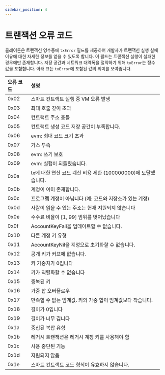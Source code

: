 ```yaml
---
sidebar_position: 4
---
```


# 트랜잭션 오류 코드

클레이튼은 트랜잭션 영수증에 `txError` 필드를 제공하여 개발자가 트랜잭션 실행 실패 이유에 대한 자세한 정보를 얻을 수 있도록 합니다. 이 필드는 트랜잭션 실행이 실패한 경우에만 존재합니다. 저장 공간과 네트워크 대역폭을 절약하기 위해 `txError`는 정수 값을 포함합니다. 아래 표는 `txError`에 포함된 값의 의미를 보여줍니다.

| 오류 코드 | 설명 |
| :--- | :--- |
| 0x02 | 스마트 컨트랙트 실행 중 VM 오류 발생 |
| 0x03 | 최대 호출 깊이 초과 |
| 0x04 | 컨트랙트 주소 충돌 |
| 0x05 | 컨트랙트 생성 코드 저장 공간이 부족합니다.
| 0x06 | evm: 최대 코드 크기 초과 |
| 0x07 | 가스 부족 |
| 0x08 | evm: 쓰기 보호 | 0x09
| 0x09 | evm: 실행이 되돌렸습니다.
| 0x0a | tx에 대한 연산 코드 계산 비용 제한 \(100000000\)에 도달했습니다.
| 0x0b | 계정이 이미 존재합니다.
| 0x0c | 프로그램 계정이 아닙니다 \(예: 코드와 저장소가 있는 계정\) |
| 0x0d | 사람이 읽을 수 있는 주소는 현재 지원되지 않습니다 |
| 0x0e | 수수료 비율이 \[1, 99\] 범위를 벗어났습니다 |
| 0x0f | AccountKeyFail을 업데이트할 수 없습니다.
| 0x10 | 다른 계정 키 유형 |
| 0x11 | AccountKeyNil을 계정으로 초기화할 수 없습니다.
| 0x12 | 공개 키가 커브에 없습니다.
| 0x13 | 키 가중치가 0입니다 |
| 0x14 | 키가 직렬화할 수 없습니다 |
| 0x15 | 중복된 키 |
| 0x16 | 가중 합 오버플로우 |
| 0x17 | 만족할 수 없는 임계값. 키의 가중 합이 임계값보다 작습니다. |
| 0x18 | 길이가 0입니다 |
| 0x19 | 길이가 너무 깁니다 |
| 0x1a | 중첩된 복합 유형 |
| 0x1b | 레거시 트랜잭션은 레거시 계정 키를 사용해야 함 |
| 0x1c | 사용 중단된 기능 |
| 0x1d | 지원되지 않음 |
| 0x1e | 스마트 컨트랙트 코드 형식이 유효하지 않습니다.

